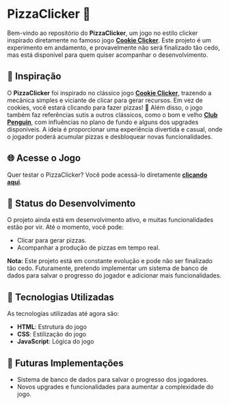 # PizzaClicker 🍕

Bem-vindo ao repositório do **PizzaClicker**, um jogo no estilo clicker inspirado diretamente no famoso jogo [**Cookie Clicker**](https://orteil.dashnet.org/cookieclicker/). Este projeto é um experimento em andamento, e provavelmente não será finalizado tão cedo, mas está disponível para quem quiser acompanhar o desenvolvimento.

## 🍪 Inspiração

O **PizzaClicker** foi inspirado no clássico jogo [**Cookie Clicker**](https://orteil.dashnet.org/cookieclicker/), trazendo a mecânica simples e viciante de clicar para gerar recursos. Em vez de cookies, você estará clicando para fazer pizzas! 🍕 Além disso, o jogo também faz referências sutis a outros clássicos, como o bom e velho [**Club Penguin**](https://newcp.net/pt), com influências no plano de fundo e alguns dos upgrades disponíveis. A ideia é proporcionar uma experiência divertida e casual, onde o jogador poderá acumular pizzas e desbloquear novas funcionalidades.

## 🌐 Acesse o Jogo

Quer testar o PizzaClicker? Você pode acessá-lo diretamente [**clicando aqui**](https://pedro-castr.github.io/PizzaClicker/).

## 🚧 Status do Desenvolvimento

O projeto ainda está em desenvolvimento ativo, e muitas funcionalidades estão por vir. Até o momento, você pode:

- Clicar para gerar pizzas.
- Acompanhar a produção de pizzas em tempo real.

**Nota:** Este projeto está em constante evolução e pode não ser finalizado tão cedo. Futuramente, pretendo implementar um sistema de banco de dados para salvar o progresso do jogador e adicionar mais funcionalidades.

## 🚀 Tecnologias Utilizadas

As tecnologias utilizadas até agora são:

- **HTML**: Estrutura do jogo
- **CSS**: Estilização do jogo
- **JavaScript**: Lógica do jogo

## 🔮 Futuras Implementações

- Sistema de banco de dados para salvar o progresso dos jogadores.
- Novos upgrades e funcionalidades para aumentar a complexidade do jogo.

